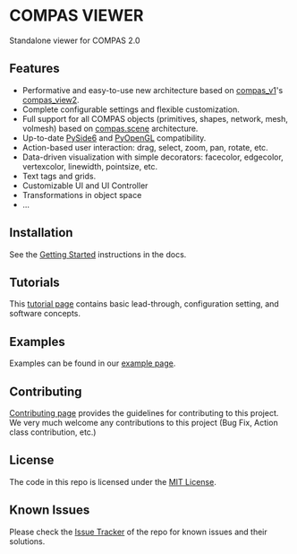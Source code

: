 # COMPAS VIEWER

Standalone viewer for COMPAS 2.0


## Features
-   Performative and easy-to-use new architecture based on [compas_v1](https://compas.dev/compas/1.17.9/)'s [compas_view2](https://compas.dev/compas_view2/).
-   Complete configurable settings and flexible customization.
-   Full support for all COMPAS objects (primitives, shapes, network, mesh, volmesh) based on [compas.scene](https://compas.dev/compas/latest/api/generated/compas.scene.Scene.html#scene) architecture.
-   Up-to-date [PySide6](https://pypi.org/project/PySide6/) and [PyOpenGL](https://pypi.org/project/PyOpenGL/) compatibility.
-   Action-based user interaction: drag, select, zoom, pan, rotate, etc.
-   Data-driven visualization with simple decorators: facecolor, edgecolor, vertexcolor, linewidth, pointsize, etc.
-   Text tags and grids.
-   Customizable UI and UI Controller
-   Transformations in object space
-   ...

## Installation

See the [Getting Started](https://compas.dev/compas_viewer/latest/gettingstarted.html) instructions in the docs.

## Tutorials

This [tutorial page](https://compas.dev/compas_viewer/latest/tutorials.html) contains basic lead-through, configuration setting, and software concepts.

## Examples

Examples can be found in our [example page](https://compas.dev/compas_viewer/latest/examples.html).

## Contributing
[Contributing page](CONTRIBUTING.md) provides the guidelines for contributing to this project. We very much welcome any contributions to this project (Bug Fix, Action class contribution, etc.)

## License

The code in this repo is licensed under the [MIT License](LICENCSE).

## Known Issues

Please check the [Issue Tracker](https://github.com/compas-dev/compas_viewer/issues) of the repo for known issues and their solutions.

